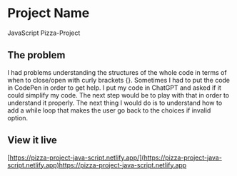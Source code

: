 # Project Name

JavaScript Pizza-Project

## The problem

I had problems understanding the structures of the whole code in terms of when to close/open with curly brackets {}. Sometimes I had to put the code in CodePen in order to get help. I put my code in ChatGPT and asked if it could simplify my code. The next step would be to play with that in order to understand it properly. The next thing I would do is to understand how to add a while loop that makes the user go back to the choices if invalid option.

## View it live
[https://pizza-project-java-script.netlify.app/](https://pizza-project-java-script.netlify.app)https://pizza-project-java-script.netlify.app
